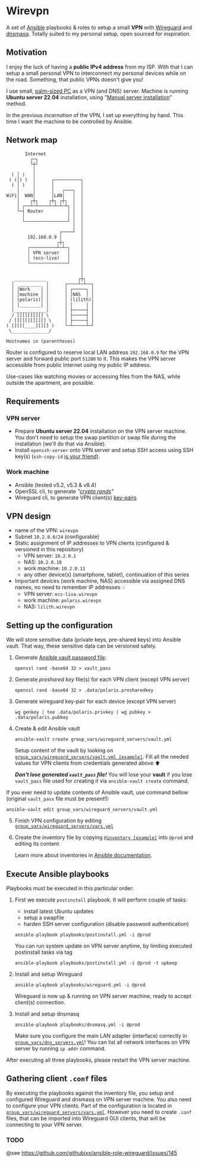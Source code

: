 # Wirevpn

A set of [Ansible](https://www.ansible.com/resources/get-started) playbooks & roles to setup a small **VPN** with [Wireguard](https://www.wireguard.com/quickstart/) and [dnsmasq](https://en.wikipedia.org/wiki/Dnsmasq). Totally suited to my personal setup, open sourced for inspiration.

## Motivation

I enjoy the luck of having a **public IPv4 address** from my ISP. With that I can setup a small personal VPN to interconnect my personal devices while on the road. Something, that public VPNs doesn't give you!

I use small, [palm-sized PC](https://www.ecs.com.tw/en/Product/Mini-PC) as a VPN (and DNS) server. Machine is running **Ubuntu server 22.04** installation, using "[Manual server installation](https://ubuntu.com/download/server)" method.

In the previous _incarnation_ of the VPN, I set up everything by hand. This time I want the machine to be controlled by Ansible.

## Network map

```
       Internet
         ┌─┐
         └┼┘
          │
  ( │ )   │
 ( (│) )  │      ┌──────────┐
  ( │ )   │      │          │
    │     │      │   ┌───┐  │
WiFi│  WAN│      │LAN│   │  │
    │    ┌┼┐    ┌┼┐ ┌┼┐  │  │
    │ ┌──┴─┴────┴─┴─┴─┴┐ │  │
    └─┤ Router         │ │  │
      │                │ │  │
      └────────────────┘ │  │
                         │  │
                    ┌────┘  │
        192.168.0.9 │       │
                   ┌┼┐      │
        ┌──────────┴─┴─┐    │
        │ VPN server   │    │
        │ (ecs-liva)   │    │
        └──────────────┘    │
                            │
                            │
   ____________            ┌┼┐
  │  ________  │      ┌────┴─┴──┐
  │ │Work    │ │      │ ┌─────┐ │
  │ │machine │ │      │ │NAS  │ │
  │ (polaris)│ │      │ (lilith)│
  │ │________│ │      │ │     │ │
  │____________│      │ ├─────┤ │
  / [][][][][] \      │ ├─────┤ │
 / [][][][][][] \     │ ├─────┤ │
( [][][____][][] )    └─┴─────┴─┘
 \______________/

Hostnames in (parentheses)
```

Router is configured to reserve local LAN address `192.168.0.9` for the VPN server and forward public port `51280` to it. This makes the VPN server accessible from public Internet using my public IP address.

Use-cases like watching movies or accessing files from the NAS, while outside the apartment, are possible.

## Requirements

### VPN server

- Prepare **Ubuntu server 22.04** installation on the VPN server machine. You don't need to setup the swap partition or swap file during the installation (we'll do that via Ansible).
- Install `openssh-server` onto VPN server and setup SSH access using SSH key(s) (`ssh-copy-id` [is your friend](https://www.ssh.com/academy/ssh/copy-id)).

### Work machine

- Ansible (tested v5.2, v5.3 & v8.4)
- OpenSSL cli, to generate _"[crypto rands](https://en.wikipedia.org/wiki/Cryptographically-secure_pseudorandom_number_generator)"_
- Wireguard cli, to generate VPN client(s) [key-pairs](https://en.wikipedia.org/wiki/Public-key_cryptography)

## VPN design

- name of the VPN: `wirevpn`
- Subnet `10.2.0.0/24` (configurable)
- Static assignment of IP addresses to VPN clients (configured & versioned in this repository)
  - VPN server: `10.2.0.1`
  - NAS: `10.2.0.10`
  - work machine: `10.2.0.11`
  - any other device(s) (smartphone, tablet), continuation of this series
- Important devices (work machine, NAS) accessible via assigned DNS names, no need to remember IP addresses 💡
  - VPN server: `ecs-liva.wirevpn`
  - work machine: `polaris.wirevpn`
  - NAS: `lilith.wirevpn`

## Setting up the configuration

We will store sensitive data (private keys, pre-shared keys) into Ansible vault. That way, these sensitive data can be versioned safely.

1. Generate [Ansible vault password file](https://docs.ansible.com/ansible/latest/user_guide/vault.html#storing-passwords-in-files):

   ```
   openssl rand -base64 32 > vault_pass
   ```

2. Generate _preshared key_ file(s) for each VPN client (except VPN server)

   ```
   openssl rand -base64 32 > .data/polaris.presharedkey
   ```

3. Generate wireguard key-pair for each device (except VPN server)

   ```
   wg genkey | tee .data/polaris.privkey | wg pubkey > .data/polaris.pubkey
   ```

4. Create & edit Ansible vault

   ```
   ansible-vault create group_vars/wireguard_servers/vault.yml
   ```

   Setup content of the vault by looking on [`group_vars/wireguard_servers/vault.yml [example]`](group_vars/wireguard_servers/vault.yml%20[example]). Fill all the needed values for VPN clients from credentials generated above ⬆

   **_Don't lose generated `vault_pass` file!_** You will lose your **vault** if you lose `vault_pass` file used for creating it via `ansible-vault create` command.

If you ever need to update contents of Ansible vault, use command bellow (original `vault_pass` file must be present!):

```
ansible-vault edit group_vars/wireguard_servers/vault.yml
```

5. Finish VPN configuration by editing [`group_vars/wireguard_servers/vars.yml`](group_vars/wireguard_servers/vars.yml)

6. Create the inventory file by copying [`@inventory [example]`](@inventory%20[example]) into `@prod` and editing its content

   Learn more about inventories in [Ansible documentation](https://docs.ansible.com/ansible/latest/user_guide/intro_inventory.html).

## Execute Ansible playbooks

Playbooks must be executed in this particular order:

1. First we execute `postinstall` playbook. It will perform couple of tasks:

   - install latest Ubuntu updates
   - setup a swapfile
   - harden SSH server configuration (disable password authentication)

   ```
   ansible-playbook playbooks/postinstall.yml -i @prod
   ```

   You can run system update on VPN server anytime, by limiting executed postinstall tasks via tag

   ```
   ansible-playbook playbooks/postinstall.yml -i @prod -t upkeep
   ```

2. Install and setup Wireguard

   ```
   ansible-playbook playbooks/wireguard.yml -i @prod
   ```

   Wireguard is now up & running on VPN server machine, ready to accept client(s) connection.

3. Install and setup dnsmasq

   ```
   ansible-playbook playbooks/dnsmasq.yml -i @prod
   ```

   Make sure you configure the main LAN adapter (interface) correctly in [`group_vars/dns_servers.yml`](group_vars/dns_servers.yml)! You can list all network interfaces on VPN server by running `ip addr` command.

After executing all three playbooks, please restart the VPN server machine.

## Gathering client `.conf` files

By executing the playbooks against the inventory file, you setup and configured Wireguard and dnsmasq on VPN server machine. You also need to configure your VPN clients. Part of the configuration is located in [`group_vars/wireguard_servers/vars.yml`](group_vars/wireguard_servers/vars.yml). However you need to create `.conf` files, that can be imported into Wireguard GUI clients, that will be connecting to your VPN server.

### TODO

@see https://github.com/githubixx/ansible-role-wireguard/issues/145

